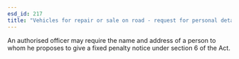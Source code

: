```yaml
---
esd_id: 217
title: "Vehicles for repair or sale on road - request for personal details"
---
```


An authorised officer may require the name and address of a person to whom he proposes to give a fixed penalty notice under section 6 of the Act.

